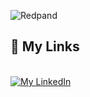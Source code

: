 ![Redpand](https://github.com/Vntage/Vntage/assets/142827929/99cbcabd-3951-4cd3-a974-cfd4294f69d4)

<h2>🔗 My Links</h2>

<br>
<a href="https://linkedin.com/in/VincentYJiang">
            <img src="https://img.shields.io/badge/vincent--jiang-0077B5?style=for-the-badge&logo=linkedin&logoColor=white" alt="My LinkedIn">
        </a>
</br>
<!--
**Vntage/Vntage** is a ✨ _special_ ✨ repository because its `README.md` (this file) appears on your GitHub profile.

Here are some ideas to get you started:

- 🔭 I’m currently working on ...
- 🌱 I’m currently learning ...
- 👯 I’m looking to collaborate on ...
- 🤔 I’m looking for help with ...
- 💬 Ask me about ...
- 📫 How to reach me: ...
- 😄 Pronouns: ...
- ⚡ Fun fact: ...
-->
